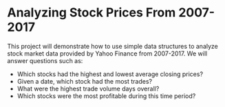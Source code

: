 # Analyzing Stock Prices From 2007-2017

This project will demonstrate how to use simple data structures to analyze stock market data provided by Yahoo Finance from 2007-2017. We will answer questions such as:
- Which stocks had the highest and lowest average closing prices?
- Given a date, which stock had the most trades?
- What were the highest trade volume days overall?
- Which stocks were the most profitable during this time period?
